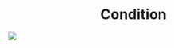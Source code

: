 <h1 align="center"> Condition </h1>
<img src="https://user-images.githubusercontent.com/25712677/57588880-6bf05980-74bf-11e9-9e49-906d796e15fa.png" style="max-width:100%;">
